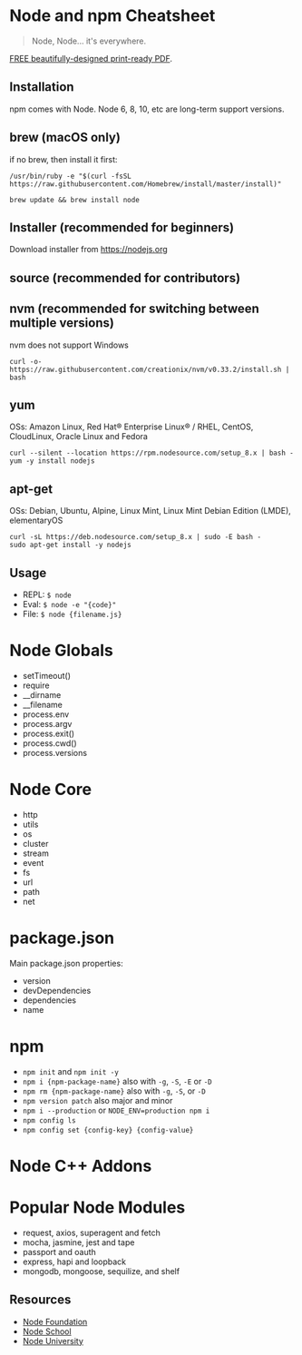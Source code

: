 # Node and npm Cheatsheet

> Node, Node... it's everywhere.

[FREE beautifully-designed print-ready PDF](https://node.university/p/library).


## Installation

npm comes with Node. Node 6, 8, 10, etc are long-term support versions. 

## brew (macOS only)

if no brew, then install it first:

```
/usr/bin/ruby -e "$(curl -fsSL https://raw.githubusercontent.com/Homebrew/install/master/install)"
```

```
brew update && brew install node
```

## Installer (recommended for beginners)

Download installer from <https://nodejs.org>

## source (recommended for contributors) 


## nvm (recommended for switching between multiple versions)

nvm does not support Windows

```
curl -o- https://raw.githubusercontent.com/creationix/nvm/v0.33.2/install.sh | bash
```

## yum 

OSs: Amazon Linux, Red Hat® Enterprise Linux® / RHEL, CentOS, CloudLinux, Oracle Linux and Fedora


```
curl --silent --location https://rpm.nodesource.com/setup_8.x | bash -
yum -y install nodejs
```


##  apt-get

OSs: Debian, Ubuntu, Alpine, Linux Mint, Linux Mint Debian Edition (LMDE), elementaryOS

```
curl -sL https://deb.nodesource.com/setup_8.x | sudo -E bash -
sudo apt-get install -y nodejs
```

## Usage

* REPL: `$ node`
* Eval: `$ node -e "{code}"`
* File: `$ node {filename.js}`

# Node Globals

* setTimeout()
* require
* __dirname
* __filename
* process.env
* process.argv
* process.exit()
* process.cwd()
* process.versions

# Node Core

* http
* utils
* os
* cluster
* stream
* event
* fs
* url
* path
* net


# package.json

Main package.json properties:

* version
* devDependencies
* dependencies
* name


# npm

* `npm init` and `npm init -y`
* `npm i {npm-package-name}` also with `-g`, `-S`, `-E` or `-D`
* `npm rm {npm-package-name}` also with `-g`, `-S`, or `-D`
* `npm version patch` also major and minor
* `npm i --production` or `NODE_ENV=production npm i`
* `npm config ls`
* `npm config set {config-key} {config-value}`


# Node C++ Addons

# Popular Node Modules

* request, axios, superagent and fetch
* mocha, jasmine, jest and tape
* passport and oauth
* express, hapi and loopback
* mongodb, mongoose, sequilize, and shelf


## Resources

* [Node Foundation](https://nodejs.org)
* [Node School](http://nodeschool.io)
* [Node University](https://node.university)
